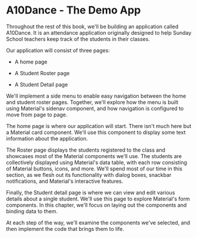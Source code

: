 # A10Dance - The Demo App

Throughout the rest of this book, we'll be building an application called
A10Dance. It is an attendance application originally designed to help
Sunday School teachers keep track of the students in their classes.

Our application will consist of three pages:

-   A home page

-   A Student Roster page

-   A Student Detail page

We'll implement a side  menu to enable easy navigation between the home and
student roster pages. Together, we'll explore how the menu is built using Material's
sidenav component, and how navigation is configured to move from page to page.

The home page is where our application will start. There isn't much
here but a Material card component. We'll use this component to display
some text information about the application.

The Roster page displays the students registered to the class and showcases
most of the Material components we'll use. The students are collectively
displayed using Material's data table, with each row consisting of
Material buttons, icons, and more. We'll spend most of our
time in this section, as we flesh out its
functionality with dialog boxes, snackbar notifications, and Material's
interactive features.

Finally, the Student detail page is where we can view and edit various
details about a single student. We'll use this page to explore
Material's form components. In this chapter, we'll focus on laying out the
components and binding data to them.

At each step of the way, we'll examine the components we've selected,
and then implement the code that brings them to life.
